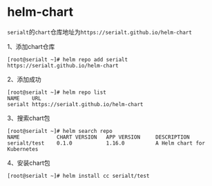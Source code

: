 # helm-chart

`serialt`的`chart`仓库地址为`https://serialt.github.io/helm-chart`



1、添加chart仓库

```
[root@serialt ~]# helm repo add serialt https://serialt.github.io/helm-chart
```

2、添加成功

```
[root@serialt ~]# helm repo list
NAME    URL                                 
serialt https://serialt.github.io/helm-chart
```

3、搜索chart包

```
[root@serialt ~]# helm search repo
NAME            CHART VERSION   APP VERSION     DESCRIPTION                
serialt/test    0.1.0           1.16.0          A Helm chart for Kubernetes
```

4、安装chart包

```
[root@serialt ~]# helm install cc serialt/test
```

